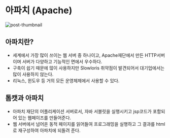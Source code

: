 # 아파치 (Apache)

![post-thumbnail](https://media.vlpt.us/images/csy9604/post/30d05c4c-557a-4df3-85a8-345542707a82/%EB%8B%A4%EC%9A%B4%EB%A1%9C%EB%93%9C.png)



## 아파치란?

* 세계에서 가장 많이 쓰이는 웹 서버 중 하나이고, Apache재단에서 만든 HTTP서버이며 서버가 다양하고 기능적인 면에서 우수하다.
* 구축이 쉽기 때문에 많이 사용하지만 Slowloris 취약점이 발견되어서 대기업에서는 많이 사용하지 않는다.
*  리눅스, 윈도우 등 거의 모든 운영체제에서 사용할 수 있다.



## 톰캣과 아파치

* 아파치 재단의 어플리케이션 서버로서, 자바 서블릿을 실행시키고 jsp코드가 포함되어 있는 웹페이즈를 만들어준다.
* 웹 서버에서 넘어온 동적 페이지를 읽어들여 프로그래밍을 실행하고 그 결과를 html로 재구성하여 아파치에 되돌려 준다.

